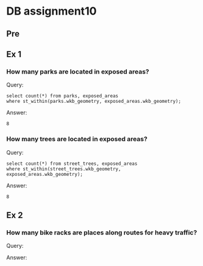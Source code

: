# DB assignment10

## Pre


## Ex 1
### How many parks are located in exposed areas?

Query:

    select count(*) from parks, exposed_areas
    where st_within(parks.wkb_geometry, exposed_areas.wkb_geometry);

Answer:

    8

### How many trees are located in exposed areas?

Query:

    select count(*) from street_trees, exposed_areas
    where st_within(street_trees.wkb_geometry, exposed_areas.wkb_geometry);

Answer:

    8

## Ex 2

### How many bike racks are places along routes for heavy traffic?

Query:

Answer: